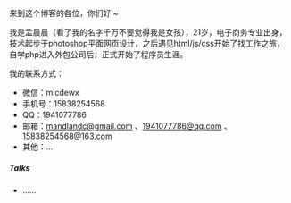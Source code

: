来到这个博客的各位，你们好 ~

我是孟晨晨（看了我的名字千万不要觉得我是女孩），21岁，电子商务专业出身，技术起步于photoshop平面网页设计，之后遇见html/js/css开始了找工作之旅，自学php进入外包公司后，正式开始了程序员生涯。

我的联系方式：

- 微信：mlcdewx
- 手机号：15838254568
- QQ：1941077786
- 邮箱：mandlandc@gmail.com 、1941077786@qq.com 、15838254568@163.com
- 其他：...


##### Talks

- ......
